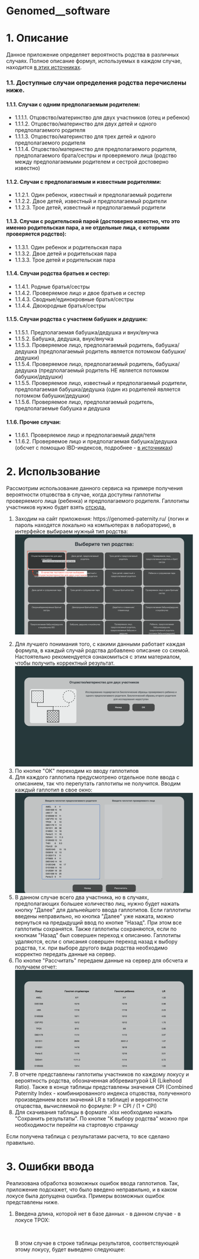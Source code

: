 # Genomed__software

<h1>1. Описание</h1>
<p>Данное приложение определяет вероятность родства в различных случаях. Полное описание формул, используемых в каждом случае, находится <a href='https://github.com/VieleSchritte/Genomed__software/tree/master/references'>в этих источниках</a>.</p>
<h3>1.1. Доступные случаи определения родства перечислены ниже.</h3>
<h4>1.1.1. Случаи с одним предполагаемым родителем:</h4>
<ul>
 <li>1.1.1.1. Отцовство/материнство для двух участников (отец и ребенок)</li>
 <li>1.1.1.2. Отцовство/материнство для двух детей и одного предполагаемого родителя</li>
 <li>1.1.1.3. Отцовство/материнство для трех детей и одного предполагаемого родителя</li>
 <li>1.1.1.4. Отцовство/материнство для предполагаемого родителя, предполагаемого брата/сестры и проверяемого лица (родство между предполагаемыми родителем и сестрой достоверно известно)</li>
</ul>
<h4>1.1.2. Случаи с предполагаемым и известным родителями:</h4>
<ul>
 <li>1.1.2.1. Один ребенок, известный и предполагаемый родители</li>
 <li>1.1.2.2. Двое детей, известный и предполагаемый родители</li>
 <li>1.1.2.3. Трое детей, известный и предполагаемый родители</li>
</ul>
<h4>1.1.3. Случаи с родительской парой (достоверно известно, что это именно родительская пара, а не отдельные лица, с которыми проверяется родство):</h4>
<ul>
 <li>1.1.3.1. Один ребенок и родительская пара</li>
 <li>1.1.3.2. Двое детей и родительская пара</li>
 <li>1.1.3.3. Трое детей и родительская пара</li>
</ul>
<h4>1.1.4. Случаи родства братьев и сестер:</h4>
<ul>
 <li>1.1.4.1. Родные братья/сестры</li>
 <li>1.1.4.2. Проверяемое лицо и двое братьев и сестер</li>
 <li>1.1.4.3. Сводные/единокровные братья/сестры</li>
 <li>1.1.4.4. Двоюродные братья/сестры</li>
</ul>
<h4>1.1.5. Случаи родства c участием бабушек и дедушек:</h4>
<ul>
 <li>1.1.5.1. Предполагаемая бабушка/дедушка и внук/внучка</li>
 <li>1.1.5.2. Бабушка, дедушка, внук/внучка</li>
 <li>1.1.5.3. Проверяемое лицо, предполагаемый родитель, бабушка/дедушка (предполагаемый родитель является потомком бабушки/дедушки)</li>
 <li>1.1.5.4. Проверяемое лицо, предполагаемый родитель, бабушка/дедушка (предполагаемый родитель НЕ является потомком бабушки/дедушки)</li>
 <li>1.1.5.5. Проверяемое лицо, известный и предполагаемый родители, предполагаемая бабушка/дедушка (один из родителей является потомком бабушки/дедушки)</li>
 <li>1.1.5.6. Проверяемое лицо, предполагаемый родитель, предполагаемые бабушка и дедушка</li>
</ul>
<h4>1.1.6. Прочие случаи:</h4>
<ul>
 <li>1.1.6.1. Проверяемое лицо и предполагаемый дядя/тетя</li>
 <li>1.1.6.2. Проверяемое лицо и предполагаемая бабушка/дедушка (обсчет с помощью IBD-индексов, подробнее - <a href='https://github.com/VieleSchritte/Genomed__software/tree/master/references'>в источниках</a>)</li>
</ul>
<h1>2. Использование</h1>
<p>Рассмотрим использование данного сервиса на примере получения вероятности отцовства в случае, когда доступны гаплотипы проверяемого лица (ребенка) и предполагаемого родителя. Гаплотипы участников нужно будет взять <a href="https://github.com/VieleSchritte/Genomed__software/blob/master/references/trial_data_parent">отсюда.</a></p>
<ol>
 <li>
  <p>Заходим на сайт приложения: https://genomed-paternity.ru/ (логин и пароль находятся локально на компьютерах в лаборатории), в интерфейсе выбираем нужный тип родства: <img src="https://github.com/VieleSchritte/Genomed__software/blob/master/readme_files/start_screen.png"></p>
 </li>
 <li>Для лучшего понимания того, с какими данными работает каждая формула, в каждый случай родства добавлено описание со схемой. Настоятельно рекомендуется ознакомиться с этим материалом, чтобы получить корректный результат.
 <img src="https://github.com/VieleSchritte/Genomed__software/blob/master/readme_files/description_screen.png">
 </li>
 <li>По кнопке "ОК" переходим ко вводу гаплотипов</li>
 <li>Для каждого гаплотипа предусмотрено отдельное поле ввода с описанием, так что перепутать гаплотипы не получится. Вводим каждый гаплотип в свое окно:
 <img src="https://github.com/VieleSchritte/Genomed__software/blob/master/readme_files/genotypes_enter.png">
 </li>
 <li>В данном случае всего два участника, но в случаях, предполагающих большее количество лиц, нужно будет нажать кнопку "Далее" для дальнейшего ввода гаплотипов. Если гаплотипы введены неправильно, но кнопка "Далее" уже нажата, можно вернуться на предыдущий ввод по кнопке "Назад". При этом все гаплотипы сохранятся. Также гаплотипы сохраняются, если по кнопкам "Назад" был совершен переход к описанию. Гаплотипы удаляются, если с описания совершен переход назад к выбору родства, т.к. при выборе другого вида родства необходимо корректно передать данные на сервер.</li>
 <li>По кнопке "Рассчитать" передаем данные на сервер для обсчета и получаем отчет:
         <img src="https://github.com/VieleSchritte/Genomed__software/blob/master/readme_files/final_table.png">
 </li>
 <li>В отчете представлены гаплотипы участников по каждому локусу и вероятность родства, обозначенная аббревиатурой LR (Likehood Ratio). Также в конце таблицы представлены значения CPI (Combined Paternity Index - комбинированного индекса отцовства, полученного произведением всех значений LR в таблице) и вероятности отцовства, вычисляемой по формуле: P = CPI / (1 + CPI)</li>
 <li>Для скачивания таблицы в формате .xlsx необходимо нажать "Сохранить результаты". По кнопке "К выбору родства" можно при необходимости перейти на стартовую страницу</li>
</ol>
Если получена таблица с результатами расчета, то все сделано правильно.
<h1>3. Ошибки ввода</h1>
<p>Реализована обработка возможных ошибок ввода гаплотипов. Так, приложение подскажет, что было введено неправильно, и в каком локусе была допущена ошибка. Примеры возможных ошибок представлены ниже.</p>
<ol>
 <li>
  <p>Введена длина, которой нет в базе данных - в данном случае - в локусе TPOX:</p>
  <img src="">
  <p>В этом случае в строке таблицы результатов, соответствующей этому локусу, будет выведено следующее:</p>
  <img src="">
 </li>
</ol>
